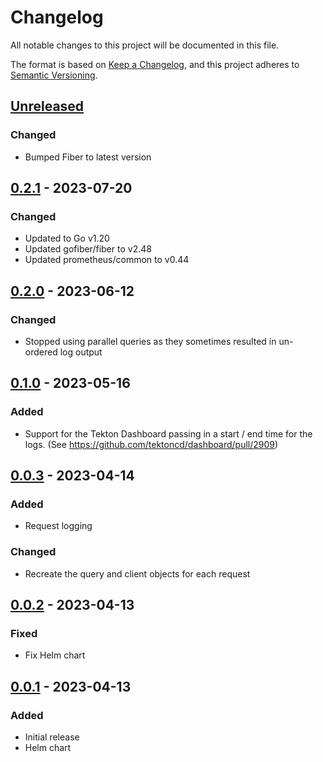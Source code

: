# Changelog

All notable changes to this project will be documented in this file.

The format is based on [Keep a Changelog](https://keepachangelog.com/en/1.0.0/),
and this project adheres to [Semantic Versioning](https://semver.org/spec/v2.0.0.html).

## [Unreleased]

### Changed

- Bumped Fiber to latest version

## [0.2.1] - 2023-07-20

### Changed

- Updated to Go v1.20
- Updated gofiber/fiber to v2.48
- Updated prometheus/common to v0.44

## [0.2.0] - 2023-06-12

### Changed

- Stopped using parallel queries as they sometimes resulted in un-ordered log output

## [0.1.0] - 2023-05-16

### Added

- Support for the Tekton Dashboard passing in a start / end time for the logs. (See https://github.com/tektoncd/dashboard/pull/2909)

## [0.0.3] - 2023-04-14

### Added

- Request logging

### Changed

- Recreate the query and client objects for each request

## [0.0.2] - 2023-04-13

### Fixed

- Fix Helm chart

## [0.0.1] - 2023-04-13

### Added

- Initial release
- Helm chart

[Unreleased]: https://github.com/giantswarm/tekton-dashboard-loki-proxy/compare/v0.2.1...HEAD
[0.2.1]: https://github.com/giantswarm/tekton-dashboard-loki-proxy/compare/v0.2.0...v0.2.1
[0.2.0]: https://github.com/giantswarm/tekton-dashboard-loki-proxy/compare/v0.1.0...v0.2.0
[0.1.0]: https://github.com/giantswarm/tekton-dashboard-loki-proxy/compare/v0.0.3...v0.1.0
[0.0.3]: https://github.com/giantswarm/tekton-dashboard-loki-proxy/compare/v0.0.2...v0.0.3
[0.0.2]: https://github.com/giantswarm/tekton-dashboard-loki-proxy/compare/v0.0.1...v0.0.2
[0.0.1]: https://github.com/giantswarm/tekton-dashboard-loki-proxy/releases/tag/v0.0.1

